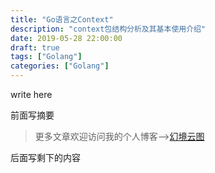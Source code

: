 ```yaml
---
title: "Go语言之Context"
description: "context包结构分析及其基本使用介绍"
date: 2019-05-28 22:00:00
draft: true
tags: ["Golang"]
categories: ["Golang"]
---
```


write here

前面写摘要

<!--more-->

> 更多文章欢迎访问我的个人博客-->[幻境云图](https://www.lixueduan.com/)

后面写剩下的内容

